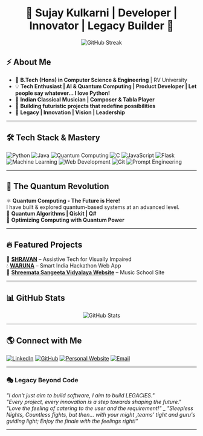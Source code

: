 <h1 align="center">🚀 Sujay Kulkarni | Developer | Innovator | Legacy Builder 🚀</h1>

<p align="center">
  <img src="https://github-readme-streak-stats.herokuapp.com/?user=SujayKulkarni-2211&theme=radical" alt="GitHub Streak" />
</p>

## ⚡ About Me
- 🏫 **B.Tech (Hons) in Computer Science & Engineering** | RV University  
- 💡 **Tech Enthusiast | AI & Quantum Computing | Product Developer | Let people say whatever... I love Python!**  
- 🎵 **Indian Classical Musician | Composer & Tabla Player**  
- 🚀 **Building futuristic projects that redefine possibilities**  
- 📜 **Legacy | Innovation | Vision | Leadership**  

---

## 🛠 **Tech Stack & Mastery**
![Python](https://img.shields.io/badge/-Python-3776AB?style=flat&logo=python&logoColor=white)
![Java](https://img.shields.io/badge/-Java-007396?style=flat&logo=java&logoColor=white)
![Quantum Computing](https://img.shields.io/badge/-Quantum%20Computing-6f42c1?style=flat&logo=ibm&logoColor=white)
![C](https://img.shields.io/badge/-C-A8B9CC?style=flat&logo=c&logoColor=white)
![JavaScript](https://img.shields.io/badge/-JavaScript-F7DF1E?style=flat&logo=javascript&logoColor=black)
![Flask](https://img.shields.io/badge/-Flask-000000?style=flat&logo=flask&logoColor=white)
![Machine Learning](https://img.shields.io/badge/-Machine%20Learning-10217D?style=flat&logo=apache-spark&logoColor=white)
![Web Development](https://img.shields.io/badge/-Web%20Development-3E4C59?style=flat&logo=google-chrome&logoColor=white)
![Git](https://img.shields.io/badge/-Git-F05032?style=flat&logo=git&logoColor=white)
![Prompt Engineering](https://img.shields.io/badge/-Prompt%20Engineering-9C27B0?style=flat&logo=openai&logoColor=white)

---

## 🚀 **The Quantum Revolution**
⚛️ **Quantum Computing - The Future is Here!**  
I have built & explored quantum-based systems at an advanced level.  
🔹 **Quantum Algorithms | Qiskit | Q#**  
🔹 **Optimizing Computing with Quantum Power**  

---

## 🔥 **Featured Projects**
🚀 **[SHRAVAN](https://github.com/SujayKulkarni-2211/SHRAVAN)** – Assistive Tech for Visually Impaired  
💧 **[WARUNA](https://github.com/SujayKulkarni-2211/WARUNA)** – Smart India Hackathon Web App    
🎻 **[Shreemata Sangeeta Vidyalaya Website](https://github.com/SujayKulkarni-2211/ShreemataSangeetaVidyalaya)** – Music School Site  

---

## 📊 **GitHub Stats**
<p align="center">
  <img src="https://github-readme-stats.vercel.app/api?username=SujayKulkarni-2211&show_icons=true&theme=radical" alt="GitHub Stats" />
</p>

---

## 🌎 **Connect with Me**
[![LinkedIn](https://img.shields.io/badge/-LinkedIn-0A66C2?style=flat&logo=linkedin&logoColor=white)](https://www.linkedin.com/in/sujay-kulkarni-51391b286/)
[![GitHub](https://img.shields.io/badge/-GitHub-181717?style=flat&logo=github&logoColor=white)](https://github.com/SujayKulkarni-2211)
[![Personal Website](https://img.shields.io/badge/-Website-00A67E?style=flat&logo=google-chrome&logoColor=white)](https://sujaykulkarni-2211.github.io/sujayvkresume/)
[![Email](https://img.shields.io/badge/-Email-EA4335?style=flat&logo=gmail&logoColor=white)](mailto:sujaykulkarni2211@gmail.com)

---

### 🎭 **Legacy Beyond Code**
_"I don't just aim to build software, I aim to build LEGACIES."_  
_"Every project, every innovation is a step towards shaping the future."_  
_"Love the feeling of catering to the user and the requirement!"_
_
_"Sleepless Nights, Countless fights, but then... with your might ,teams' tight and guru's guiding light; Enjoy the finale with the feelings right!"_

---

